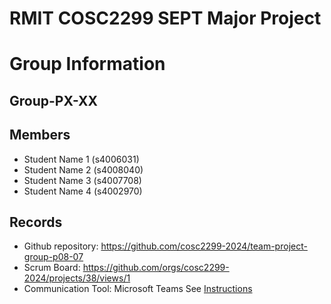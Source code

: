
# RMIT COSC2299 SEPT Major Project

# Group Information

## Group-PX-XX

## Members
* Student Name 1 (s4006031)
* Student Name 2 (s4008040)
* Student Name 3 (s4007708)
* Student Name 4 (s4002970)

## Records

* Github repository: https://github.com/cosc2299-2024/team-project-group-p08-07
* Scrum Board:  https://github.com/orgs/cosc2299-2024/projects/38/views/1
* Communication Tool: Microsoft Teams 
See [Instructions](INSTRUCTIONS.md)
